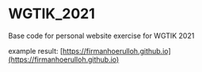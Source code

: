 # WGTIK_2021
Base code for personal website exercise for WGTIK 2021

example result:
[https://firmanhoerulloh.github.io](https://firmanhoerulloh.github.io)
